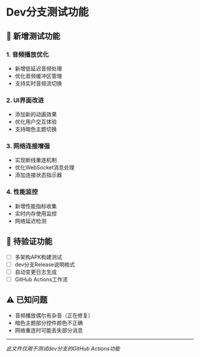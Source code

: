 # Dev分支测试功能

## 🧪 新增测试功能

### 1. 音频播放优化
- 新增低延迟音频处理
- 优化音频缓冲区管理
- 支持实时音频流切换

### 2. UI界面改进  
- 添加新的动画效果
- 优化用户交互体验
- 支持暗色主题切换

### 3. 网络连接增强
- 实现断线重连机制
- 优化WebSocket消息处理
- 添加连接状态指示器

### 4. 性能监控
- 新增性能指标收集
- 实时内存使用监控
- 网络延迟检测

## 🔄 待验证功能

- [ ] 多架构APK构建测试
- [ ] dev分支Release说明格式
- [ ] 自动变更日志生成
- [ ] GitHub Actions工作流

## ⚠️ 已知问题

- 音频播放偶尔有杂音（正在修复）
- 暗色主题部分控件颜色不正确
- 网络重连时可能丢失部分消息

---
*此文件仅用于测试dev分支的GitHub Actions功能*